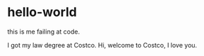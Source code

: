 # hello-world
this is me failing at code.


I got my law degree at Costco. Hi, welcome to Costco, I love you.
